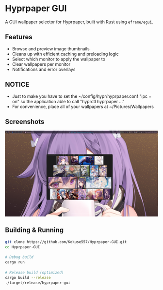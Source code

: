 # Hyprpaper GUI

A GUI wallpaper selector for Hyprpaper, built with Rust using `eframe/egui`.

## Features
- Browse and preview image thumbnails
- Cleans up with efficient caching and preloading logic
- Select which monitor to apply the wallpaper to
- Clear wallpapers per monitor
- Notifications and error overlays

## NOTICE
- Just to make you have to set the ~/config/hypr/hyprpaper.conf "ipc = on" so the application able to call "hyprctl hyprpaper ..." 
- For convenience, place all of your wallpapers at ~/Pictures/Wallpapers

## Screenshots
![Hyprpaper GUI Screenshot](docs/hyprpaper-gui_hyprshot.png)

## Building & Running

```bash
git clone https://github.com/Kokuse557/Hyprpaper-GUI.git
cd Hyprpaper-GUI

# Debug build
cargo run

# Release build (optimized)
cargo build --release
./target/release/hyprpaper-gui
